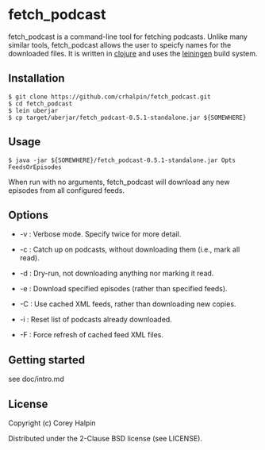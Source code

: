 # fetch\_podcast

fetch\_podcast is a command-line tool for fetching podcasts.  Unlike many
similar tools, fetch\_podcast allows the user to speicfy names for the
downloaded files.  It is written in [clojure](http://clojure.org/) and uses the
[leiningen](http://leiningen.org/) build system.

## Installation

    $ git clone https://github.com/crhalpin/fetch_podcast.git
    $ cd fetch_podcast
    $ lein uberjar
    $ cp target/uberjar/fetch_podcast-0.5.1-standalone.jar ${SOMEWHERE}

## Usage

    $ java -jar ${SOMEWHERE}/fetch_podcast-0.5.1-standalone.jar Opts FeedsOrEpisodes

When run with no arguments, fetch\_podcast will download any new episodes from
all configured feeds.

## Options

* -v : Verbose mode.  Specify twice for more detail.

* -c : Catch up on podcasts, without downloading them (i.e., mark all read).

* -d : Dry-run, not downloading anything nor marking it read.

* -e : Download specified episodes (rather than specified feeds).

* -C : Use cached XML feeds, rather than downloading new copies.

* -i : Reset list of podcasts already downloaded.

* -F : Force refresh of cached feed XML files.

## Getting started

see doc/intro.md

## License

Copyright (c) Corey Halpin

Distributed under the 2-Clause BSD license (see LICENSE).
